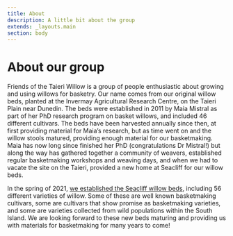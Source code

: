 ```yaml
---
title: About
description: A little bit about the group
extends: _layouts.main
section: body
---
```

# About our group
Friends of the Taieri Willow is a group of people enthusiastic about growing and using willows for basketry. Our name comes from our original willow beds, planted at the Invermay Agricultural Research Centre, on the Taieri Plain near Dunedin. The beds were established in 2011 by Maia Mistral as part of her PhD research program on basket willows, and included 46 different cultivars. The beds have been harvested annually since then, at first providing material for Maia’s research, but as time went on and the willow stools matured, providing enough material for our basketmaking. Maia has now long since finished her PhD (congratulations Dr Mistral!) but along the way has gathered together a community of weavers, established regular basketmaking workshops and weaving days, and when we had to vacate the site on the Taieri, provided a new home at Seacliff for our willow beds.

In the spring of 2021, [we established the Seacliff willow beds](./news/2021-10-31_new_willow_beds), including 56 different varieties of willow. Some of these are well known basketmaking cultivars, some are cultivars that show promise as basketmaking varieties, and some are varieties collected from wild populations within the South Island. We are looking forward to these new beds maturing and providing us with materials for basketmaking for many years to come!
